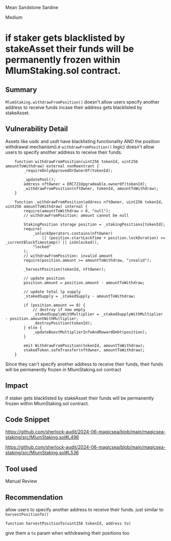 Mean Sandstone Sardine

Medium

# if staker gets blacklisted by stakeAsset their funds will be permanently frozen within MlumStaking.sol contract.

## Summary
`MlumStaking.withdrawFromPosition()` doesn't allow users specify another address to receive funds incase their address gets blacklisted by stakeAsset.

## Vulnerability Detail
Assets like usdc and usdt have blacklisting functionality AND the position withdrawal mechanism(i.e `withdrawFromPosition()` logic) doesn't allow users to specify another address to receive their funds.
```solidity
    function withdrawFromPosition(uint256 tokenId, uint256 amountToWithdraw) external nonReentrant {
        _requireOnlyApprovedOrOwnerOf(tokenId);

        _updatePool();
        address nftOwner = ERC721Upgradeable.ownerOf(tokenId);
        _withdrawFromPosition(nftOwner, tokenId, amountToWithdraw);
    }

    function _withdrawFromPosition(address nftOwner, uint256 tokenId, uint256 amountToWithdraw) internal {
        require(amountToWithdraw > 0, "null");
        // withdrawFromPosition: amount cannot be null

        StakingPosition storage position = _stakingPositions[tokenId];
        require(
            _unlockOperators.contains(nftOwner)
                || (position.startLockTime + position.lockDuration) <= _currentBlockTimestamp() || isUnlocked(),
            "locked"
        );
        // withdrawFromPosition: invalid amount
        require(position.amount >= amountToWithdraw, "invalid");

        _harvestPosition(tokenId, nftOwner);

        // update position 
        position.amount = position.amount - amountToWithdraw;

        // update total lp supply
        _stakedSupply = _stakedSupply - amountToWithdraw;

        if (position.amount == 0) {
            // destroy if now empty
            _stakedSupplyWithMultiplier = _stakedSupplyWithMultiplier - position.amountWithMultiplier;
            _destroyPosition(tokenId);
        } else {
            _updateBoostMultiplierInfoAndRewardDebt(position);
        }

        emit WithdrawFromPosition(tokenId, amountToWithdraw);
        stakedToken.safeTransfer(nftOwner, amountToWithdraw);
    }

```

Since they can't specify another address to receive their funds, their funds will be permanently frozen in MlumStaking.sol contract

## Impact
if staker gets blacklisted by stakeAsset their funds will be permanently frozen within MlumStaking.sol contract.
## Code Snippet
https://github.com/sherlock-audit/2024-06-magicsea/blob/main/magicsea-staking/src/MlumStaking.sol#L496

https://github.com/sherlock-audit/2024-06-magicsea/blob/main/magicsea-staking/src/MlumStaking.sol#L536
## Tool used

Manual Review

## Recommendation
allow users to specify another address to receive their funds. just similar to `harvestPositionTo()` 
```solidity
function harvestPositionTo(uint256 tokenId, address to)
```
give them a `to` param when withdrawing their positions too